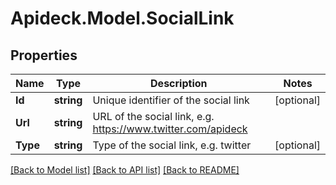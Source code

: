 # Apideck.Model.SocialLink

## Properties

Name | Type | Description | Notes
------------ | ------------- | ------------- | -------------
**Id** | **string** | Unique identifier of the social link | [optional] 
**Url** | **string** | URL of the social link, e.g. https://www.twitter.com/apideck | 
**Type** | **string** | Type of the social link, e.g. twitter | [optional] 

[[Back to Model list]](../README.md#documentation-for-models) [[Back to API list]](../README.md#documentation-for-api-endpoints) [[Back to README]](../README.md)

